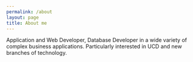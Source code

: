 ```yaml
---
permalink: /about
layout: page
title: About me
---
```


Application and Web Developer, Database Developer in a wide variety of complex business applications.
Particularly interested in UCD and new branches of technology.
